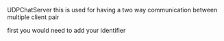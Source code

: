UDPChatServer
this is used for having a two way communication between multiple client pair

first you would need to add your identifier
